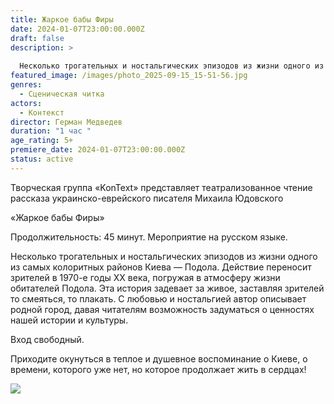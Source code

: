 ```yaml
---
title: Жаркое бабы Фиры
date: 2024-01-07T23:00:00.000Z
draft: false
description: >
  
  Несколько трогательных и ностальгических эпизодов из жизни одного из самых колоритных районов Киева — Подола. Действие переносит зрителей в 1970-е годы XX века, погружая в атмосферу жизни обитателей Подола. Эта история задевает за живое, заставляя зрителей то смеяться, то плакать. С любовью и ностальгией автор описывает родной город, давая читателям возможность задуматься о ценностях нашей истории и культуры.
featured_image: /images/photo_2025-09-15_15-51-56.jpg
genres:
  - Сценическая читка
actors:
  - Контекст
director: Герман Медведев
duration: "1 час "
age_rating: 5+
premiere_date: 2024-01-07T23:00:00.000Z
status: active
---
```

Творческая группа «KonText» представляет театрализованное чтение рассказа украинско-еврейского писателя Михаила Юдовского

«Жаркое бабы Фиры»

Продолжительность: 45 минут. Мероприятие на русском языке.

Несколько трогательных и ностальгических эпизодов из жизни одного из самых колоритных районов Киева — Подола. Действие переносит зрителей в 1970-е годы XX века, погружая в атмосферу жизни обитателей Подола. Эта история задевает за живое, заставляя зрителей то смеяться, то плакать. С любовью и ностальгией автор описывает родной город, давая читателям возможность задуматься о ценностях нашей истории и культуры.

Вход свободный.

Приходите окунуться в теплое и душевное воспоминание о Киеве, о времени, которого уже нет, но которое продолжает жить в сердцах!

![](/images/жаркое-бабы-фиры1.jpg)